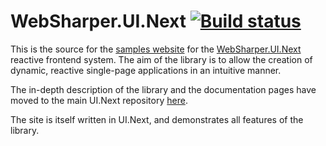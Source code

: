 # WebSharper.UI.Next [![Build status](https://ci.appveyor.com/api/projects/status/scmqf68re8otea8h)](https://ci.appveyor.com/project/Jand42/websharper-ui-next)

This is the source for the [samples
website](http://intellifactory.github.io/websharper.ui.next.samples) for
the
[WebSharper.UI.Next](http://www.github.com/intellifactory/websharper.ui.next)
reactive frontend system. The aim of the library is to allow the
creation of dynamic, reactive single-page applications in an intuitive
manner.

The in-depth description of the library and the documentation pages have
moved to the main UI.Next repository
[here](http://www.github.com/intellifactory/websharper.ui.next).

The site is itself written in UI.Next, and demonstrates all features of
the library.

